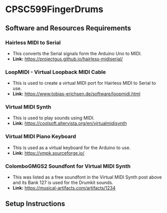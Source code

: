 # CPSC599FingerDrums

## Software and Resources Requirements

### Hairless MIDI to Serial
- This converts the Serial signals form the Arduino Uno to MIDI.
- **Link:** https://projectgus.github.io/hairless-midiserial/

### LoopMIDI - Virtual Loopback MIDI Cable
- This is used to create a virtual MIDI port for Hairless MIDI to Serial to use.
- **Link:** https://www.tobias-erichsen.de/software/loopmidi.html

### Virtual MIDI Synth
- This is used to play sounds using MIDI.
- **Link:** https://coolsoft.altervista.org/en/virtualmidisynth

### Virtual MIDI Piano Keyboard
- This is used as a virtual keyboard for the Arduino to use.
- **Link:** https://vmpk.sourceforge.io/

### ColomboGMGS2 Soundfont for Virtual MIDI Synth
- This was listed as a free soundfont in the Virtual MIDI Synth post above and its Bank 127 is used for the Drumkit sounds.
- **Link:** https://musical-artifacts.com/artifacts/1234


## Setup Instructions